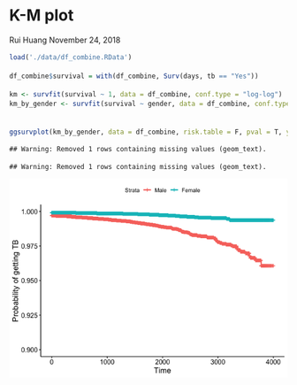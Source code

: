 K-M plot
================
Rui Huang
November 24, 2018

``` r
load('./data/df_combine.RData')

df_combine$survival = with(df_combine, Surv(days, tb == "Yes"))

km <- survfit(survival ~ 1, data = df_combine, conf.type = "log-log")
km_by_gender <- survfit(survival ~ gender, data = df_combine, conf.type = "log-log")


ggsurvplot(km_by_gender, data = df_combine, risk.table = F, pval = T, ylab = "Probability of getting TB", ylim = c(0.9, 1.0), legend.labs = c("Male", "Female"))
```

    ## Warning: Removed 1 rows containing missing values (geom_text).

    ## Warning: Removed 1 rows containing missing values (geom_text).

![](K-M_plot_files/figure-markdown_github/unnamed-chunk-1-1.png)

